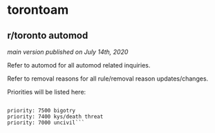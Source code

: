 # torontoam
## r/toronto automod

*main version published on July 14th, 2020*

Refer to automod for all automod related inquiries.

Refer to removal reasons for all rule/removal reason updates/changes.

Priorities will be listed here:

```priority: 9000 mod related

priority: 7500 bigotry
priority: 7400 kys/death threat
priority: 7000 uncivil```
